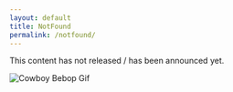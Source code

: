 ```yaml
---
layout: default
title: NotFound
permalink: /notfound/
---
```

This content has not released / has been announced yet.  


![Cowboy Bebop Gif](https://media3.giphy.com/media/v1.Y2lkPTc5MGI3NjExYml4d3g0dDdvdmtxbnFsNXk5MTAwajNkcW5rNTJ3emVtcTk1emNvbyZlcD12MV9pbnRlcm5hbF9naWZfYnlfaWQmY3Q9Zw/gQbVzXQQbGO7C/giphy.gif)